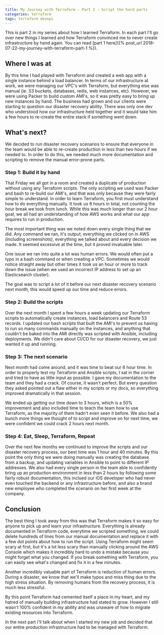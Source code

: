 ```yaml
---
title: My Journey with Terraform - Part 2 - Script the hard parts
categories: terraform
tags: terraform devops
---
```


This is part 2 in my series about how I learned Terraform. In each part I'll go over new things I 
learned and how Terraform convinced me to never create infrastructure by hand again. You can read
[part 1 here]({% post_url 2018-07-22-my-journey-with-terraform-part-1 %}).


## Where I was at

By this time I had played with Terraform and created a web app with a single instance behind a load
balancer. In terms of our infrastructure at work, we were managing our VPC's with Terraform, but 
everything else was manual (ie. S3 buckets, databases, redis, web instances, etc). However, we were
using Packer to build custom AMI's, so it was pretty easy to bring up new instances by hand. The 
business had grown and our clients were starting to question our disaster recovery ability. There
was only one dev who understood how our infrastructure held together and it would take him a few 
hours to re-create the entire stack if something went down. 

## What's next?

We decided to run disaster recovery scenarios to ensure that everyone in the team would be able 
to re-create production in less than two hours if we needed to. In order to do this, we needed 
much more documentation and scripting to remove the manual error-prone parts.


### Step 1: Build it by hand

That Friday we all got in a room and created a duplicate of production without using any Terraform
scripts. The only scripting we used was Packer and bash to re-build our AMI's, and that was only
because they were fairly simple to understand. In order to learn Terraform, you first must 
understand how to do everything manually. It took us 6 hours in total, not counting the hour break
we took from lunch. While this was much longer than our 2 hour goal, we all had an understanding
of how AWS works and what our app requires to run in production.

The most important thing was we noted down every single thing that we did. Any command we ran,
it's output, everything we clicked on in AWS (including screenshots), everything we talked about
and every decision we made. It seemed excessive at the time, but it proved invaluable later.

One issue we ran into quite a lot was human errors. We would often put a typo in a bash command
or when creating a VPC. Sometimes we would notice straight away but other times it took us 
an hour or more to track down the issue (when we used an incorrect IP address to set up an
Elasticsearch cluster).

The goal was to script a lot of it before our next disaster recovery scenario next month, this
would speed up our time and reduce errors.


### Step 2: Build the scripts

Over the next month I spent a few hours a week updating our Terraform scripts to automatically
create instances, load balancers and Route 53 records. I updated our bash scripts that built the
AMI's to prevent us having to run so many commands manually on the instances, and anything
that couldn't be baked into the AMI directly was scripted with Ansible, including deployments.
We didn't care about CI/CD for our disaster recovery, we just wanted it up and running.


### Step 3: The next scenario

Next month had come around, and it was time to beat our 6 hour time. In order to properly test
my Terraform and Ansible scripts, I sat in the corner and tried to have as little input as possible.
I gave my documentation to the team and they had a crack. Of course, it wasn't perfect. But every
question they asked pointed out a flaw either in my scripts or my docs, so everything improved
dramatically in that session. 

We ended up getting our time down to 3 hours, which is a 50% improvement and also included time
to teach the team how to use Terraform, as the majority of them hadn't even seen it before. We
also had a bunch more things we thought of to script and improve on for next time, we were 
confident we could crack 2 hours next month.


### Step 4: Eat, Sleep, Terraform, Repeat

Over the next few months we continued to improve the scripts and our disaster recovery process,
our best time was 1 hour and 40 minutes. By this point the only thing we were doing manually 
was creating the database from a backup, and updating variables in Ansible to point to different 
IP addresses. We also had every single person in the team able to confidently bring up an production 
environment in less than 2 hours by following some fairly robust documentation, this inclued our iOS 
developer who had never even touched the backend or any infrastructure before, and also a brand new 
employee who completed the scenario on her first week at the company.


## Conclusion

The best thing I took away from this was that Terraform makes it so easy for anyone to pick up
and learn your infrastructure. Everything is already documented in Terraform code, everytime
we scripted something, we could delete hundreds of lines from our manual documentation and replace 
it with a few dot points about how to run the script. Using Terraform might seem scary at first, 
but it's a lot less scary than manually clicking around the AWS Console which makes it incredibly 
hard to undo a mistake because you might forget what you changed. If you break something with 
Terraform, you can easily see what's changed and fix it in a few minutes.

Another incredibly valuable part of Terraform is reduction of human errors. During a disaster, we 
know that we'll make typos and miss thing due to the high stress situation. By removing humans from
the recovery process, it is much less stressful.

By this point Terraform had cemented itself a place in my heart, and my hatred of manually building
infrastructure had stated to grow. However I still wasn't 100% confident in my ability and was
unaware of how to migrate existing resources into Terraform.

In the next part I'll talk about when I started my new job and decided that our entire production
infrastructure had to be managed with Terraform.
